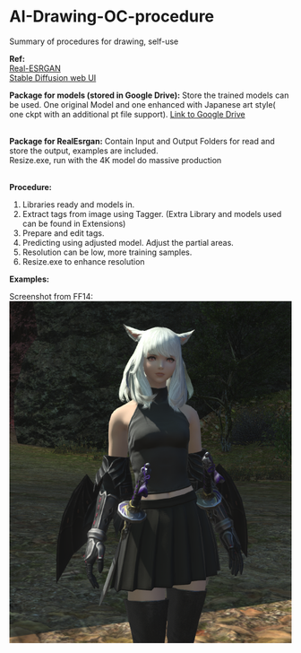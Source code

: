 # AI-Drawing-OC-procedure
Summary of procedures for drawing, self-use

<b>Ref:</b> 
<br>
<a href="https://github.com/xinntao/Real-ESRGAN">Real-ESRGAN</a>
<br>
<a href="https://github.com/AUTOMATIC1111/stable-diffusion-webui">Stable Diffusion web UI</a>

<b>Package for models (stored in Google Drive):</b>
Store the trained models can be used. One original Model and one enhanced with Japanese art style( one ckpt with an additional pt file support). 
<a href="https://drive.google.com/drive/folders/15QViq_LqMdxo8Fk_xibxy-_CCoa3FR_L?usp=sharing">Link to Google Drive</a>

<br>
<b>Package for RealEsrgan:</b>
Contain Input and Output Folders for read and store the output, examples are included.
<br>
Resize.exe, run with the 4K model do massive production
<br>
<br>

<b>Procedure:</b>
1. Libraries ready and models in.
2. Extract tags from image using Tagger. (Extra Library and models used can be found in Extensions)
3. Prepare and edit tags.
4. Predicting using adjusted model. Adjust the partial areas.
5. Resolution can be low, more training samples.
6. Resize.exe to enhance resolution


<b>Examples:</b>

Screenshot from FF14:
![Alt text](/PackageForRealEsrgan/Examples/ff14ninja.png?raw=true "Optional Title")
